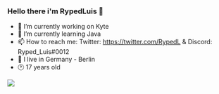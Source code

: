### Hello there i'm RypedLuis 👋

- 🔭 I’m currently working on Kyte
- 🌱 I’m currently learning Java
- 📫 How to reach me: Twitter: https://twitter.com/RypedL & Discord: Ryped_Luis#0012
- 📍  I live in Germany - Berlin
- 🕐 17 years old


<p><img align="center" src=https://github-readme-stats.vercel.app/api?username=RypedLuis&&show_icons=true&title_color=ffffff&icon_color=bb2acf&text_color=daf7dc&bg_color=151515&show_icons=true&locale=en&layout="compact" />
